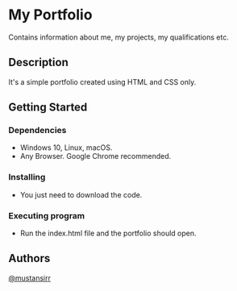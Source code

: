 # My Portfolio

Contains information about me, my projects, my qualifications etc.

## Description

It's a simple portfolio created using HTML and CSS only.

## Getting Started

### Dependencies

* Windows 10, Linux, macOS.
* Any Browser. Google Chrome recommended.

### Installing

* You just need to download the code.

### Executing program

* Run the index.html file and the portfolio should open.

## Authors

[@mustansirr](https://github.com/mustansirr)
